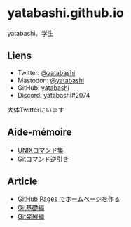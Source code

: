# yatabashi.github.io
yatabashi、学生

## Liens
* Twitter: [@yatabashi](https://twitter.com/yatabashi)
* Mastodon: [@yatabashi](https://fedibird.com/@yatabashi)
* GitHub: [yatabashi](https://github.com/yatabashi)
* Discord: yatabashi#2074

大体Twitterにいます

## Aide-mémoire
* [UNIXコマンド集](./unix-commands.html)
* [Gitコマンド逆引き](./git-commands.html)

## Article
* [GitHub Pages でホームページを作る](./how-to-create-the-homepage.html)
* [Git基礎編](./fundamentals-of-git.html)
* [Git発展編](./utilise-git.html)
